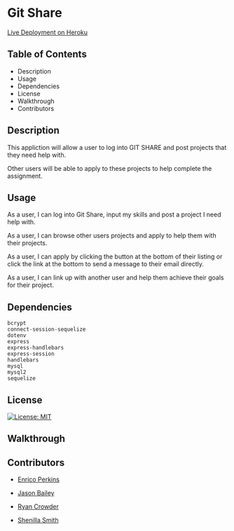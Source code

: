 # Git Share

<a href="https://git-share.herokuapp.com/">Live Deployment on Heroku</a>

## Table of Contents

- Description
- Usage
- Dependencies
- License
- Walkthrough
- Contributors

## Description

This appliction will allow a user to log into GIT SHARE and post projects that they need help with.

Other users will be able to apply to these projects to help complete the assignment.

## Usage

As a user, I can log into Git Share, input my skills and post a project I need help with.

As a user, I can browse other users projects and apply to help them with their projects.

As a user, I can apply by clicking the button at the bottom of their listing or click the link at the bottom to send a message to their email directly.

As a user, I can link up with another user and help them achieve their goals for their project.

## Dependencies

```
bcrypt
connect-session-sequelize
dotenv
express
express-handlebars
express-session
handlebars
mysql
mysql2
sequelize
```

## License

[![License: MIT](https://img.shields.io/badge/License-MIT-yellow.svg)](https://opensource.org/licenses/MIT)

## Walkthrough

## Contributors

- [Enrico Perkins](https://github.com/evperkinsjr)

- [Jason Bailey](https://github.com/Jason-M-Bailey)

- [Ryan Crowder](https://github.com/CrowdeRyan)

- [Shenilla Smith](https://github.com/SmithRBG)

